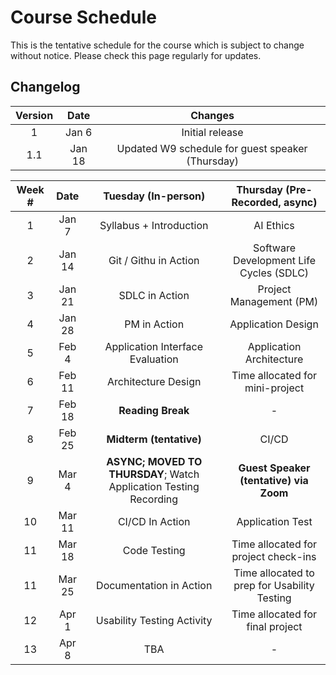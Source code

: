 # Course Schedule

This is the tentative schedule for the course which is subject to change without notice. Please check this page regularly for updates.

## Changelog

| Version |  Date  |                     Changes                      |
| :-----: | :----: | :----------------------------------------------: |
|    1    | Jan 6  |                 Initial release                  |
|   1.1   | Jan 18 | Updated W9 schedule for guest speaker (Thursday) |


| **Week #** | **Date** |     **Tuesday (In-person)**      |      **Thursday (Pre-Recorded, async)**      |
| :--------: | :------: | :------------------------------: | :------------------------------------------: |
|     1      |  Jan 7   |     Syllabus + Introduction      |                  AI Ethics                   |
|     2      |  Jan 14  |      Git / Githu in Action       |   Software Development Life Cycles (SDLC)    |
|     3      |  Jan 21  |          SDLC in Action          |           Project Management (PM)            |
|     4      |  Jan 28  |           PM in Action           |              Application Design              |
|     5      |  Feb 4   | Application Interface Evaluation |           Application Architecture           |
|     6      |  Feb 11  |       Architecture Design        |       Time allocated for mini-project        |
|     7      |  Feb 18  |        **Reading Break**         |                      -                       |
|     8      |  Feb 25  |     **Midterm (tentative)**      |                    CI/CD                     |
|     9      |  Mar 4   |      **ASYNC; MOVED TO THURSDAY**; Watch Application Testing Recording     |           **Guest Speaker (tentative) via Zoom**                |
|     10     |  Mar 11  |         CI/CD In Action          |               Application Test               |
|     11     |  Mar 18  |           Code Testing           |     Time allocated for project check-ins     |
|     11     |  Mar 25  |     Documentation in Action      | Time allocated to prep for Usability Testing |
|     12     |  Apr 1   |    Usability Testing Activity    |       Time allocated for final project       |
|     13     |  Apr 8   |               TBA                |                      -                       |